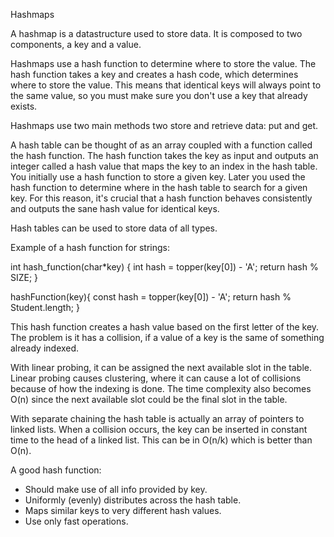 Hashmaps

A hashmap is a datastructure used to store data. It is composed to two components, a key and a value.

Hashmaps use a hash function to determine where to store the value. The hash function takes a key and creates a hash code, which determines where to store the value. This means that identical keys will always point to the same value, so you must make sure you don't use a key that already exists.

Hashmaps use two main methods two store and retrieve data: put and get.

A hash table can be thought of as an array coupled with a function called the hash function. The hash function takes the key as input and outputs an integer called a hash value that maps the key to an index in the hash table. You initially use a hash function to store a given key. Later you used the hash function to determine where in the hash table to search for a given key. For this reason, it's crucial that a hash function behaves consistently and outputs the sane hash value for identical keys.

Hash tables can be used to store data of all types.

Example of a hash function for strings:

int hash_function(char*key) {
    int hash = topper(key[0]) - 'A';
    return hash % SIZE;
}

hashFunction(key){
    const hash = topper(key[0]) - 'A';
    return hash % Student.length;
}

This hash function creates a hash value based on the first letter of the key. The problem is it has a collision, if a value of a key is the same of something already indexed. 

With linear probing, it can be assigned the next available slot in the table. Linear probing causes clustering, where it can cause a lot of collisions because of how the indexing is done. The time complexity also becomes O(n) since the next available slot could be the final slot in the table.

With separate chaining the hash table is actually an array of pointers to linked lists. When a collision occurs, the key can be inserted in constant time to the head of a linked list. This can be in O(n/k) which is better than O(n).

A good hash function:
- Should make use of all info provided by key.
- Uniformly (evenly) distributes across the hash table.
- Maps similar keys to very different hash values.
- Use only fast operations.

